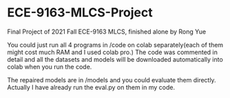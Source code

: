 # ECE-9163-MLCS-Project
Final Project of 2021 Fall ECE-9163 MLCS, finished alone by Rong Yue

You could just run all 4 programs in /code on colab separately(each of them might cost much RAM and I used colab pro.)
The code was commented in detail and all the datasets and models will be downloaded automatically into colab when you run the code.

The repaired models are in /models and you could evaluate them directly. Actually I have already run the eval.py on them in my code.
